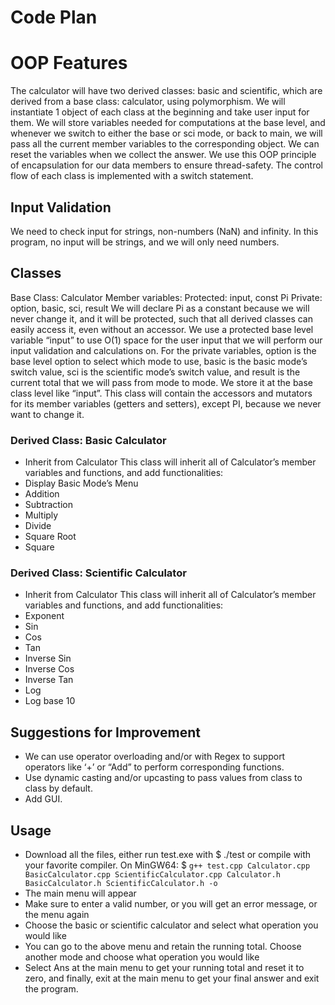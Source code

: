 # Code Plan
# OOP Features

The calculator will have two derived classes: basic and scientific, which are derived from a base class: calculator, using polymorphism.
We will instantiate 1 object of each class at the beginning and take user input for them.
We will store variables needed for computations at the base level, and whenever we switch to either the base or sci mode, or back to main, we will pass all the current member variables to the corresponding object. We can reset the variables when we collect the answer. We use this OOP principle of encapsulation for our data members to ensure thread-safety.
The control flow of each class is implemented with a switch statement.

## Input Validation
We need to check input for strings, non-numbers (NaN) and infinity. In this program, no input will be strings, and we will only need numbers.

## Classes
Base Class: Calculator
Member variables:
	Protected: input, const Pi
	Private: option, basic, sci, result
We will declare Pi as a constant because we will never change it, and it will be protected, such that all derived classes can easily access it, even without an accessor. We use a protected base level variable “input” to use O(1) space for the user input that we will perform our input validation and calculations on.
For the private variables, option is the base level option to select which mode to use, basic is the basic mode’s switch value, sci is the scientific mode’s switch value, and result is the current total that we will pass from mode to mode. We store it at the base class level like “input”.
This class will contain the accessors and mutators for its member variables (getters and setters), except PI, because we never want to change it.

### Derived Class: Basic Calculator
-	Inherit from Calculator
This class will inherit all of Calculator’s member variables and functions, and add functionalities:
-	Display Basic Mode’s Menu
-	Addition
-	Subtraction
-	Multiply
-	Divide
-	Square Root
-	Square

### Derived Class: Scientific Calculator
-	Inherit from Calculator
This class will inherit all of Calculator’s member variables and functions, and add functionalities:
-	Exponent
-	Sin
-	Cos
-	Tan
-	Inverse Sin
-	Inverse Cos
-	Inverse Tan
-	Log
-	Log base 10

## Suggestions for Improvement
-	We can use operator overloading and/or with Regex to support operators like ‘+’ or “Add” to perform corresponding functions.
-	Use dynamic casting and/or upcasting to pass values from class to class by default.
-	Add GUI.

## Usage
-	Download all the files, either run test.exe with $ ./test or compile with your favorite compiler. On MinGW64: $ ``g++ test.cpp Calculator.cpp BasicCalculator.cpp ScientificCalculator.cpp Calculator.h BasicCalculator.h ScientificCalculator.h -o``
-	The main menu will appear
-	Make sure to enter a valid number, or you will get an error message, or the menu again
-	Choose the basic or scientific calculator and select what operation you would like
-	You can go to the above menu and retain the running total. Choose another mode and choose what operation you would like
-	Select Ans at the main menu to get your running total and reset it to zero, and finally, exit at the main menu to get your final answer and exit the program.
 
